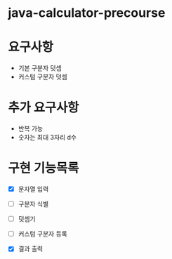 # java-calculator-precourse

# 요구사항
- 기본 구분자 덧셈
- 커스텀 구분자 덧셈

# 추가 요구사항
- 반복 가능
- 숫자는 최대 3자리 d수

# 구현 기능목록
- [X] 문자열 입력
- [ ] 구분자 식별
- [ ] 덧셈기
- [ ] 커스텀 구분자 등록
- [X] 결과 출력

